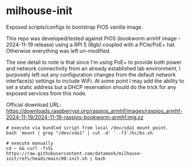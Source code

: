 # milhouse-init
Exposed scripts/configs to bootstrap PiOS vanilla image.

This repo was developed/tested against PiOS (bookworm armhf image - 2024-11-19 release) using a RPI 5 (8gb) coupled with a PCIe/PoE+ hat. Otherwise everything was left un-modified.

The one detail to note is that since I'm using PoE+ to provide both power and network connectivity from an already established lab environment, I purposely left out any configuration changes from the default network interface(s) settings to include WiFi. At some point I may add the ability to set a static address but a DHCP reservation should do the trick for any exposed services from this node.

Official download URL: https://downloads.raspberrypi.org/raspios_armhf/images/raspios_armhf-2024-11-19/2024-11-19-raspios-bookworm-armhf.img.xz

```
# execute via bundled script from local /dev/sda1 mount point.
bash `mount | grep "/dev/sda1" | cut -d' ' -f3`/hc/bs.sh
```
```
# execute manually
cd ~ && curl -fsSL https://raw.githubusercontent.com/datamonk/milhouse-init/refs/heads/main/00-init.sh | bash
```
